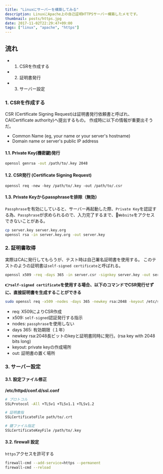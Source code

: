 ```yaml
---
title: "Linuxにサーバーを構築してみる"
description: LinuxにApache上の自己証明HTTPSサーバー構築したメモです。
thumbnail: posts/https.jpg
date: 2017-11-02T22:29:47+09:00
tags: ["linux", "apache", "https"]
---
```


## 流れ
- 1. CSRを作成する
- 2. 証明書発行
- 3. サーバー設定

### 1. CSRを作成する
CSR (Certificate Signing Request)は証明書発行依頼書と呼ばれ、CA(Certificate authority)へ提出するもの。
作成時に以下の情報が重要出そうだ。
- Common Name (eg, your name or your server's hostname)
- Domain name or server's public IP address

#### 1.1. Private Key(機密鍵)発行
```sh
openssl genrsa -out /path/to/.key 2048
```

#### 1.2. CSR発行 (Certificate Signing Request)
```shell script
openssl req -new -key /path/to/.key -out /path/to/.csr
```

#### 1.3. Private Keyからpassphraseを排除（無効）
`Passphrase`を有効にしていると、サーバー再起動した際、`Private Key`を認証する為、`Passphrase`が求められるので、入力完了するまで、`Website`をアクセスできないことがある。
```sh
cp server.key server.key.org
openssl rsa -in server.key.org -out server.key
```

### 2. 証明書取得
実際はCAに発行してもらうが、テスト時は自己署名証明書を使用する。
このテストのようの証明書は`self-signed certificate`と呼ばれる。

```sh
openssl x509 -req -days 365 -in server.csr -signkey server.key -out server.crt
```

**👉`self-signed certificate`を使用する場合、以下のコマンドでCSR発行せずに、直接証明書を生成することができる**
```sh
sudo openssl req -x509 -nodes -days 365 -newkey rsa:2048 -keyout /etc/ssl/private/apache-selfsigned.key -out /etc/ssl/certs/apache-selfsigned.crt
```
- req: X509によりCSR作成
- x509: `self-signed`認証発行する指示
- nodes: `passphrase`を使用しない
- days 365: 有効期限（１年）
- newkey rsa:2048長ビットのkeyと証明書同時に発行。(rsa key with 2048 bits long)
- keyout: private keyの作成場所
- out: 証明書の置く場所

### 3. サーバー設定
#### 3.1. 設定ファイル修正
**/etc/httpd/conf.d/ssl.conf**
```sh
# プロトコル
SSLProtocol -All +TLSv1 +TLSv1.1 +TLSv1.2

# 証明書指
SSLCertificateFile path/to/.crt

# 鍵ファイル指定
SSLCertificateKeyFile /path/to/.key
```
#### 3.2. firewall 設定
`https`アクセスを許可する
```sh
firewall-cmd --add-service=https --permanent
firewall-cmd --reload
```
























